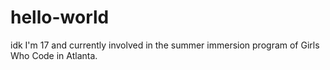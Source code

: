 # hello-world
idk
I'm 17 and currently involved in the summer immersion program of Girls Who Code in Atlanta.
